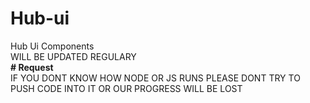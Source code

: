 # Hub-ui
Hub Ui Components  
WILL BE UPDATED REGULARY  
**# Request**  
IF YOU DONT KNOW HOW NODE OR JS RUNS PLEASE DONT TRY TO PUSH CODE INTO IT OR OUR PROGRESS WILL BE LOST  

